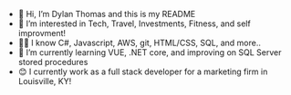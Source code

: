 - 👋 Hi, I’m Dylan Thomas and this is my README 
- 👀 I’m interested in Tech, Travel, Investments, Fitness, and self improvment!
- 👨‍💻 I know C#, Javascript, AWS, git, HTML/CSS, SQL, and more..
- 🌱 I’m currently learning VUE, .NET core, and improving on SQL Server stored procedures 
- 😊 I currently work as a full stack developer for a marketing firm in Louisville, KY!

